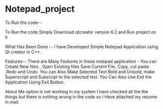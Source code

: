 # Notepad_project
To Run the code--

To Run the code Simply Download qtcreator version 6.2 and Run project on it

What Has Been Done --
  I have Developed Simple Notepad Application using Qt creator in C++.
  
  
 Features--
 There are Many Features in these notepad  application - You can Create New files , Open Existing files
 Save Current File, Copy, cut paste ,Redo and Undo. You can Also Make Selected Text Bold and Unbold, make Superscript and Subscript to the selected text. 
  You Can Also Use Exit the Application  Using Exit Button.
 
 
 
 About Me option is not working in my system I have checked all the the things but there is nothing wrong in the code so I Have  attached my resume in mail. 
 
